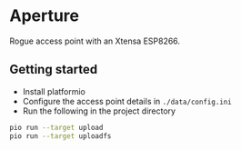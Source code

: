 # Aperture

Rogue access point with an Xtensa ESP8266.

## Getting started

- Install platformio
- Configure the access point details in `./data/config.ini`
- Run the following in the project directory

``` sh
pio run --target upload
pio run --target uploadfs
```
